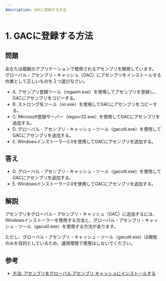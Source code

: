 ```yaml
---
description: GACに登録する方法
---
```


# 1. GACに登録する方法

## 問題

あなたは複数のアプリケーションで使用されるアセンブリを開発しています。
グローバル・アセンブリ・キャッシュ（GAC）にアセンブリをインストールする作業として正しいものを２つ選びなさい。

* A. アセンブリ登録ツール（regasm.exe）を使用してアセンブリを登録し、GACにアセンブリをコピーする。
* B. ストロング名ツール（sn.exe）を使用してGACにアセンブリをコピーする。
* C. Microsoft登録サーバー（regsvr32.exe）を使用してGACにアセンブリを追加する。
* D. グローバル・アセンブリ・キャッシュ・ツール（gacutil.exe）を使用してGACにアセンブリを追加する。
* E. Windowsインストーラー2.0を使用してGACにアセンブリを追加する。

## 答え

* D. グローバル・アセンブリ・キャッシュ・ツール（gacutil.exe）を使用してGACにアセンブリを追加する。
* E. Windowsインストーラー2.0を使用してGACにアセンブリを追加する。

## 解説

アセンブリをグローバル・アセンブリ・キャッシュ（GAC）に追加するには、Windowsインストーラーを使用する方法と、グローバル・アセンブリ・キャッシュ・ツール（gacutil.exe）を使用する方法があります。

ただし、グローバル・アセンブリ・キャッシュ・ツール（gacutil.exe）は開発のみを目的としているため、運用環境で使用はしないでください。

## 参考

* [方法: アセンブリをグローバル アセンブリ キャッシュにインストールする](https://docs.microsoft.com/ja-jp/dotnet/framework/app-domains/how-to-install-an-assembly-into-the-gac)
